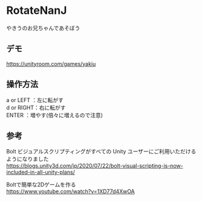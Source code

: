# RotateNanJ
やきうのお兄ちゃんであそぼう

## デモ
https://unityroom.com/games/yakiu

## 操作方法
a or LEFT ：左に転がす  
d or RIGHT：右に転がす  
ENTER     ：増やす(倍々に増えるので注意)

## 参考
Bolt ビジュアルスクリプティングがすべての Unity ユーザーにご利用いただけるようになりました  
https://blogs.unity3d.com/jp/2020/07/22/bolt-visual-scripting-is-now-included-in-all-unity-plans/

Boltで簡単な2Dゲームを作る  
https://www.youtube.com/watch?v=1XD77d4XwOA
